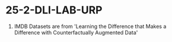 # 25-2-DLI-LAB-URP
1. IMDB Datasets are from 'Learning the Difference that Makes a Difference with Counterfactually Augmented Data'
